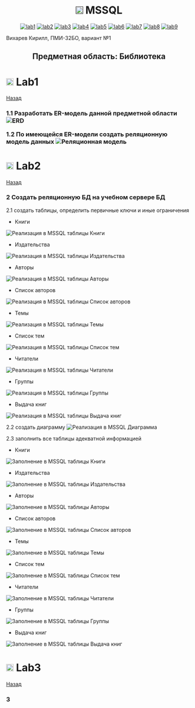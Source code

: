 <h1 name="content" align="center"><a href=""><img src="https://github.com/user-attachments/assets/e080adec-6af7-4bd2-b232-d43cb37024ac" width="20" height="20"/></a> MSSQL</h1>
<p align="center">
  <a href="#-lab1"><img alt="lab1" src="https://img.shields.io/badge/Lab1-blue"></a> 
  <a href="#-lab2"><img alt="lab2" src="https://img.shields.io/badge/Lab2-red"></a>
  <a href="#-lab3"><img alt="lab3" src="https://img.shields.io/badge/Lab3-green"></a>
  <a href="#-lab4"><img alt="lab4" src="https://img.shields.io/badge/Lab4-yellow"></a>
  <a href="#-lab5"><img alt="lab5" src="https://img.shields.io/badge/Lab5-gray"></a>
  <a href="#-lab6"><img alt="lab6" src="https://img.shields.io/badge/Lab6-orange"></a> 
  <a href="#-lab7"><img alt="lab7" src="https://img.shields.io/badge/Lab7-brown"></a>
  <a href="#-lab8"><img alt="lab8" src="https://img.shields.io/badge/Lab8-purple"></a>
  <a href="#-lab9"><img alt="lab9" src="https://img.shields.io/badge/Lab9-violet"></a> 
</p>

Вихарев Кирилл, ПМИ-32БО, вариант №1
<h2 align="center">Предметная область: Библиотека</h2>

# <img src="https://github.com/user-attachments/assets/e080adec-6af7-4bd2-b232-d43cb37024ac" width="20" height="20"/> Lab1
[Назад](#content)
<h3>
  <a href="#client"></a>
  1.1 Разработать ER-модель данной предметной области
  <img alt="ERD" src="https://github.com/kirill-155/DateBase/blob/main/Ресурсы/ERD.png">
  <p></p>
  1.2 По имеющейся ER-модели создать реляционную модель данных
  <img alt="Реляционная модель" src="https://github.com/kirill-155/DateBase/blob/main/Ресурсы/Реляционная%20модель.png">
</h3>


# <img src="https://github.com/user-attachments/assets/e080adec-6af7-4bd2-b232-d43cb37024ac" width="20" height="20"/> Lab2
[Назад](#content)
<h3>
  <a href="#client"></a>
  2 Создать реляционную БД на учебном сервере БД
</h3>

2.1 создать таблицы, определить первичные ключи и иные ограничения
- Книги
<img alt="Реализация в MSSQL таблицы Книги" src="https://github.com/kirill-155/DateBase/blob/main/Ресурсы/Реализация в MSSQL/Книги.png">

- Издательства
<img alt="Реализация в MSSQL таблицы Издательства" src="https://github.com/kirill-155/DateBase/blob/main/Ресурсы/Реализация в MSSQL/Издательства.png">

- Авторы
<img alt="Реализация в MSSQL таблицы Авторы" src="https://github.com/kirill-155/DateBase/blob/main/Ресурсы/Реализация в MSSQL/Авторы.png">

- Список авторов
<img alt="Реализация в MSSQL таблицы Список авторов" src="https://github.com/kirill-155/DateBase/blob/main/Ресурсы/Реализация в MSSQL/Список авторов.png">

- Темы
<img alt="Реализация в MSSQL таблицы Темы" src="https://github.com/kirill-155/DateBase/blob/main/Ресурсы/Реализация в MSSQL/Темы.png">

- Список тем
<img alt="Реализация в MSSQL таблицы Список тем" src="https://github.com/kirill-155/DateBase/blob/main/Ресурсы/Реализация в MSSQL/Список тем.png">

- Читатели
<img alt="Реализация в MSSQL таблицы Читатели" src="https://github.com/kirill-155/DateBase/blob/main/Ресурсы/Реализация в MSSQL/Читатели.png">

- Группы
<img alt="Реализация в MSSQL таблицы Группы" src="https://github.com/kirill-155/DateBase/blob/main/Ресурсы/Реализация в MSSQL/Группы.png">

- Выдача книг
<img alt="Реализация в MSSQL таблицы Выдача книг" src="https://github.com/kirill-155/DateBase/blob/main/Ресурсы/Реализация в MSSQL/Выдача книг.png">

2.2 создать диаграмму
<img alt="Реализация в MSSQL Диаграмма" src="https://github.com/kirill-155/DateBase/blob/main/Ресурсы/Реализация в MSSQL/Диаграмма.png">

2.3 заполнить все таблицы адекватной информацией
- Книги
<img alt="Заполнение в MSSQL таблицы Книги" src="https://github.com/kirill-155/DateBase/blob/main/Ресурсы/Реализация в MSSQL/Заполнение/Книги.png">

- Издательства
<img alt="Заполнение в MSSQL таблицы Издательства" src="https://github.com/kirill-155/DateBase/blob/main/Ресурсы/Реализация в MSSQL/Заполнение/Издательства.png">

- Авторы
<img alt="Заполнение в MSSQL таблицы Авторы" src="https://github.com/kirill-155/DateBase/blob/main/Ресурсы/Реализация в MSSQL/Заполнение/Авторы.png">

- Список авторов
<img alt="Заполнение в MSSQL таблицы Список авторов" src="https://github.com/kirill-155/DateBase/blob/main/Ресурсы/Реализация в MSSQL/Заполнение/Список авторов.png">

- Темы
<img alt="Заполнение в MSSQL таблицы Темы" src="https://github.com/kirill-155/DateBase/blob/main/Ресурсы/Реализация в MSSQL/Заполнение/Темы.png">

- Список тем
<img alt="Заполнение в MSSQL таблицы Список тем" src="https://github.com/kirill-155/DateBase/blob/main/Ресурсы/Реализация в MSSQL/Заполнение/Список тем.png">

- Читатели
<img alt="Заполнение в MSSQL таблицы Читатели" src="https://github.com/kirill-155/DateBase/blob/main/Ресурсы/Реализация в MSSQL/Заполнение/Читатели.png">

- Группы
<img alt="Заполнение в MSSQL таблицы Группы" src="https://github.com/kirill-155/DateBase/blob/main/Ресурсы/Реализация в MSSQL/Заполнение/Группы.png">

- Выдача книг
<img alt="Заполнение в MSSQL таблицы Выдача книг" src="https://github.com/kirill-155/DateBase/blob/main/Ресурсы/Реализация в MSSQL/Заполнение/Выдача книг.png">

# <img src="https://github.com/user-attachments/assets/e080adec-6af7-4bd2-b232-d43cb37024ac" width="20" height="20"/> Lab3
[Назад](#content)
<h3>
  <a href="#client"></a>
  3
</h3>


